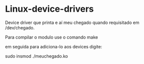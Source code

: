 # Linux-device-drivers

Device driver que printa e aí meu chegado quando requisitado em /dev/chegado.




Para compilar o modulo use o comando make

em seguida para adiciona-lo aos devices digite:
        
   sudo insmod ./meuchegado.ko

